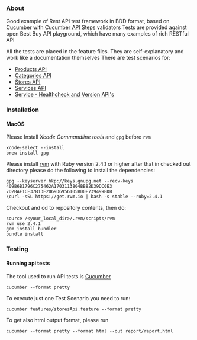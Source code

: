 ### About

Good example of Rest API test framework in BDD format, based on [Cucumber](https://cucumber.io/) with [Cucumber API Steps](https://github.com/hidroh/cucumber-api) validators
Tests are provided against open Best Buy API playground, which have many examples of rich RESTful API

All the tests are placed in the feature files.
They are self-explanatory and work like a documentation themselves
There are test scenarios for:
* [Products API](https://github.com/github/b_buy_api_tests/blob/master/features/productsApi.feature)
* [Categories API](https://github.com/github/b_buy_api_tests/blob/master/features/categoriesApi.feature)
* [Stores API](https://github.com/github/b_buy_api_tests/blob/master/features/storesApi.feature)
* [Services API](https://github.com/github/b_buy_api_tests/blob/master/features/servicesApi.feature)
* [Service - Healthcheck and Version API's](https://github.com/github/b_buy_api_tests/blob/master/features/serviceApi.feature)

### Installation

#### MacOS

Please Install *Xcode Commandline tools* and `gpg` before `rvm`

```
xcode-select --install
brew install gpg
```

Please install [rvm](http://rvm.io/) with Ruby version 2.4.1 or higher
after that in checked out directory please do the following to install the dependencies:
```
gpg --keyserver hkp://keys.gnupg.net --recv-keys 409B6B1796C275462A1703113804BB82D39DC0E3 7D2BAF1CF37B13E2069D6956105BD0E739499BDB
\curl -sSL https://get.rvm.io | bash -s stable --ruby=2.4.1
```

Checkout and cd to repository contents, then do:

```
source /<your_local_dir>/.rvm/scripts/rvm
rvm use 2.4.1
gem install bundler
bundle install
```

### Testing

#### Running api tests
The tool used to run API tests is [Cucumber](https://cucumber.io/)
```
cucumber --format pretty
```

To execute just one Test Scenario you need to run:
```
cucumber features/storesApi.feature --format pretty
```


To get also html output format, please run
```
cucumber --format pretty --format html --out report/report.html
```
